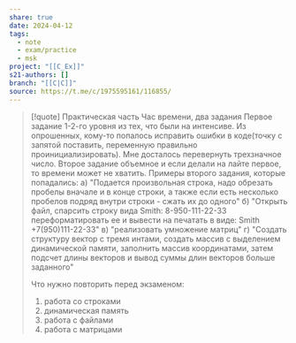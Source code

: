 ```yaml
---
share: true
date: 2024-04-12
tags:
  - note
  - exam/practice
  - msk
project: "[[C_Ex]]"
s21-authors: []
branch: "[[C|C]]"
source: https://t.me/c/1975595161/116855/
---
```


> [!quote] 
> Практическая часть
> Час времени, два задания
> Первое задание 1-2-го уровня из тех, что были на интенсиве. Из опрошенных, кому-то попалось исправить ошибки в коде(точку с запятой поставить, переменную правильно проинициализировать). Мне досталось перевернуть трехзначное число.
> Второе задание объемное и если делали на лайте первое, то времени может не хватить.
> Примеры второго задания, которые попадались:
> а) "Подается произвольная строка, надо обрезать пробелы вначале и в конце строки, а также если есть несколько пробелов подряд внутри строки - сжать их до одного"
> б) "Открыть файл, спарсить строку вида Smith: 8-950-111-22-33 переформатировать ее и вывести на печатать в виде:
> Smith +7(950)111-22-33"
> в) "реализовать умножение матриц"
> г) "Создать структуру вектор с тремя интами, создать массив с выделением динамической памяти, заполнить массив координатами, затем подсчет длины векторов и вывод суммы длин векторов больше заданного"
> 
> Что нужно повторить перед экзаменом: 
> 1. работа со строками
> 2. динамическая память
> 3. работа с файлами
> 4. работа с матрицами 

